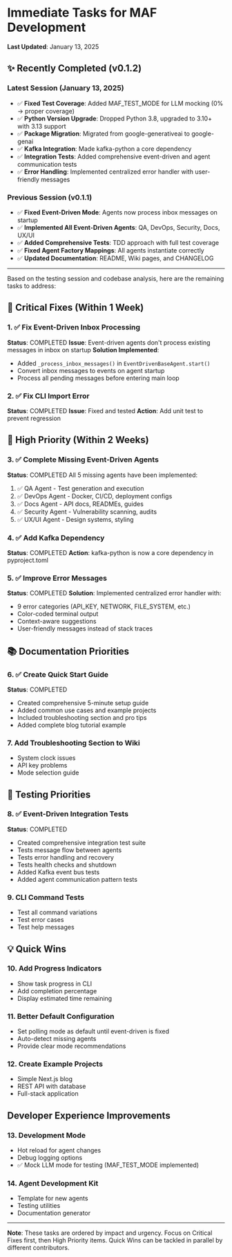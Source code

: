 # Immediate Tasks for MAF Development

**Last Updated**: January 13, 2025

## ✨ Recently Completed (v0.1.2)

### Latest Session (January 13, 2025)
- ✅ **Fixed Test Coverage**: Added MAF_TEST_MODE for LLM mocking (0% → proper coverage)
- ✅ **Python Version Upgrade**: Dropped Python 3.8, upgraded to 3.10+ with 3.13 support
- ✅ **Package Migration**: Migrated from google-generativeai to google-genai
- ✅ **Kafka Integration**: Made kafka-python a core dependency
- ✅ **Integration Tests**: Added comprehensive event-driven and agent communication tests
- ✅ **Error Handling**: Implemented centralized error handler with user-friendly messages

### Previous Session (v0.1.1)
- ✅ **Fixed Event-Driven Mode**: Agents now process inbox messages on startup
- ✅ **Implemented All Event-Driven Agents**: QA, DevOps, Security, Docs, UX/UI
- ✅ **Added Comprehensive Tests**: TDD approach with full test coverage
- ✅ **Fixed Agent Factory Mappings**: All agents instantiate correctly
- ✅ **Updated Documentation**: README, Wiki pages, and CHANGELOG

---

Based on the testing session and codebase analysis, here are the remaining tasks to address:

## 🚨 Critical Fixes (Within 1 Week)

### 1. ✅ Fix Event-Driven Inbox Processing
**Status**: COMPLETED
**Issue**: Event-driven agents don't process existing messages in inbox on startup
**Solution Implemented**: 
- Added `_process_inbox_messages()` in `EventDrivenBaseAgent.start()`
- Convert inbox messages to events on agent startup
- Process all pending messages before entering main loop

### 2. ✅ Fix CLI Import Error
**Status**: COMPLETED
**Issue**: Fixed and tested
**Action**: Add unit test to prevent regression

## 🔧 High Priority (Within 2 Weeks)

### 3. ✅ Complete Missing Event-Driven Agents
**Status**: COMPLETED
All 5 missing agents have been implemented:
1. ✅ QA Agent - Test generation and execution
2. ✅ DevOps Agent - Docker, CI/CD, deployment configs
3. ✅ Docs Agent - API docs, READMEs, guides
4. ✅ Security Agent - Vulnerability scanning, audits
5. ✅ UX/UI Agent - Design systems, styling

### 4. ✅ Add Kafka Dependency
**Status**: COMPLETED
**Action**: kafka-python is now a core dependency in pyproject.toml

### 5. ✅ Improve Error Messages
**Status**: COMPLETED
**Solution**: Implemented centralized error handler with:
- 9 error categories (API_KEY, NETWORK, FILE_SYSTEM, etc.)
- Color-coded terminal output
- Context-aware suggestions
- User-friendly messages instead of stack traces

## 📚 Documentation Priorities

### 6. ✅ Create Quick Start Guide
**Status**: COMPLETED
- Created comprehensive 5-minute setup guide
- Added common use cases and example projects
- Included troubleshooting section and pro tips
- Added complete blog tutorial example

### 7. Add Troubleshooting Section to Wiki
- System clock issues
- API key problems
- Mode selection guide

## 🧪 Testing Priorities

### 8. ✅ Event-Driven Integration Tests
**Status**: COMPLETED
- Created comprehensive integration test suite
- Tests message flow between agents
- Tests error handling and recovery
- Tests health checks and shutdown
- Added Kafka event bus tests
- Added agent communication pattern tests

### 9. CLI Command Tests
- Test all command variations
- Test error cases
- Test help messages

## 💡 Quick Wins

### 10. Add Progress Indicators
- Show task progress in CLI
- Add completion percentage
- Display estimated time remaining

### 11. Better Default Configuration
- Set polling mode as default until event-driven is fixed
- Auto-detect missing agents
- Provide clear mode recommendations

### 12. Create Example Projects
- Simple Next.js blog
- REST API with database
- Full-stack application

## Developer Experience Improvements

### 13. Development Mode
- Hot reload for agent changes
- Debug logging options
- ✅ Mock LLM mode for testing (MAF_TEST_MODE implemented)

### 14. Agent Development Kit
- Template for new agents
- Testing utilities
- Documentation generator

---

**Note**: These tasks are ordered by impact and urgency. Focus on Critical Fixes first, then High Priority items. Quick Wins can be tackled in parallel by different contributors.